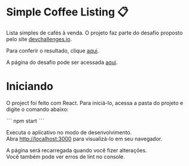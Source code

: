 # Simple Coffee Listing 📋

Lista simples de cafés à venda. O projeto faz parte do desafio proposto pelo site [devchallenges.io](https://devchallenges.io).

Para conferir o resultado, clique [aqui](https://simple-coffee-listing-brown.vercel.app/).

A página do desafio pode ser acessada [aqui](https://devchallenges.io/challenge/simple-coffee-listing).


# Iniciando

O project foi feito com React. Para iniciá-lo, acessa a pasta do projeto e digite o comando abaixo:

ˋˋˋ
npm start
ˋˋˋ

Executa o aplicativo no modo de desenvolvimento.\
Abra [http://localhost:3000](http://localhost:3000) para visualizá-lo em seu navegador.

A página será recarregada quando você fizer alterações.\
Você também pode ver erros de lint no console.